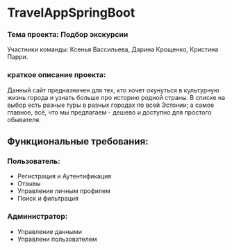 # TravelAppSpringBoot
### Тема проекта: Подбор экскурсии
Участники команды: Ксенья Вассильева, Дарина Крощенко, Кристина Парри.
### краткое описание проекта:
Данный сайт предназначен для тех, кто хочет окунуться в культурную жизнь города и узнать больше про историю родной страны. 
В списке на выбор есть разные туры в разных городах по всей Эстонии; а самое главное, всё, что мы предлагаем - дешево и доступно для простого обывателя.


## Функциональные требования:

### Пользователь:
+ Регистрация и Аутентификация 
+ Отзывы
+ Управление личным профилем
+ Поиск и фильтрация
### Администратор:
+ Управление данными
+ Управлени пользователем
